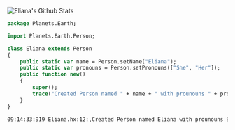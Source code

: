 ![Eliana's Github Stats](https://github-readme-stats.vercel.app/api?username=cheese-curd&show_icons=true&theme=synthwave&count_private=true&custom_title=Eliana%27s%20Github%20Stats)
```hx
package Planets.Earth;

import Planets.Earth.Person;

class Eliana extends Person
{
	public static var name = Person.setName("Eliana");
	public static var pronouns = Person.setPronouns(["She", "Her"]);
	public function new()
	{
		super();
		trace("Created Person named " + name + " with prounouns " + pronouns);
	}
}
```

```bash
09:14:33:919 Eliana.hx:12:,Created Person named Eliana with prounouns She/Her
 ```
